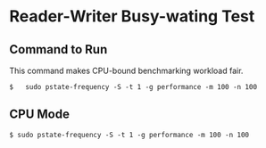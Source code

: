 # Reader-Writer Busy-wating Test


## Command to Run
This command makes CPU-bound benchmarking workload fair.

````
$   sudo pstate-frequency -S -t 1 -g performance -m 100 -n 100
````


## CPU Mode

````
$ sudo pstate-frequency -S -t 1 -g performance -m 100 -n 100
````